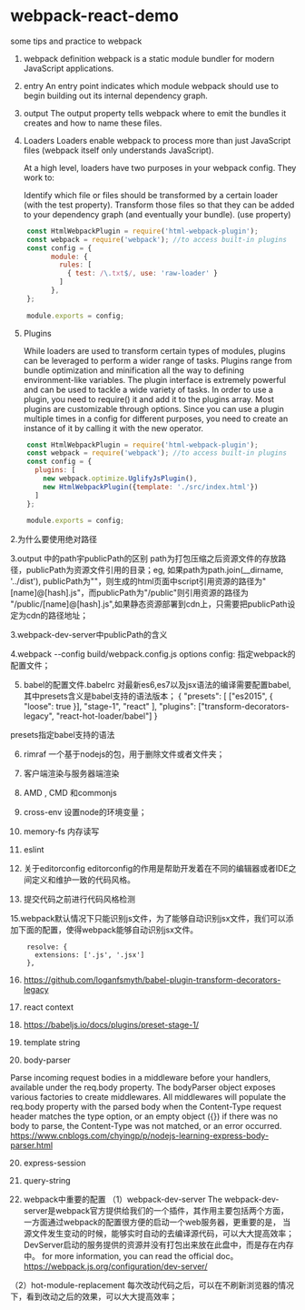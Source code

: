 # webpack-react-demo
some tips and practice to webpack

1. webpack definition
    webpack is a static module bundler for modern JavaScript applications. 

2. entry
    An entry point indicates which module webpack should use to begin building out its internal dependency graph. 

3. output
    The output property tells webpack where to emit the bundles it creates and how to name these files.

4. Loaders
    Loaders enable webpack to process more than just JavaScript files (webpack itself only understands JavaScript).
    
    At a high level, loaders have two purposes in your webpack config. They work to:
    
    Identify which file or files should be transformed by a certain loader (with the test property).
    Transform those files so that they can be added to your dependency graph (and eventually your bundle). (use property)
    
```javascript
    const HtmlWebpackPlugin = require('html-webpack-plugin');
    const webpack = require('webpack'); //to access built-in plugins
    const config = {
          module: {
            rules: [
              { test: /\.txt$/, use: 'raw-loader' }
            ]
          },
    };
    
    module.exports = config;
```

5. Plugins

    While loaders are used to transform certain types of modules, plugins can be leveraged to perform a wider range of tasks. Plugins range from bundle optimization and minification all the way to defining environment-like variables. 
The plugin interface is extremely powerful and can be used to tackle a wide variety of tasks. In order to use a plugin, you need to require() it and add it to the plugins array. Most plugins are customizable through options. 
Since you can use a plugin multiple times in a config for different purposes, you need to create an instance of it by calling it with the new operator.

```javascript
    const HtmlWebpackPlugin = require('html-webpack-plugin');
    const webpack = require('webpack'); //to access built-in plugins
    const config = {
      plugins: [
        new webpack.optimize.UglifyJsPlugin(),
        new HtmlWebpackPlugin({template: './src/index.html'})
      ]
    };
    
    module.exports = config;
```






2.为什么要使用绝对路径

3.output 中的path宇publicPath的区别
  path为打包压缩之后资源文件的存放路径，publicPath为资源文件引用的目录；eg, 如果path为path.join(__dirname, '../dist'),
publicPath为""，则生成的html页面中script引用资源的路径为"[name]@[hash].js"，而publicPath为"/public"则引用资源的路径为
"/public/[name]@[hash].js",如果静态资源部署到cdn上，只需要把publicPath设定为cdn的路径地址；


3.webpack-dev-server中publicPath的含义
  
4.webpack --config build/webpack.config.js
options config: 指定webpack的配置文件；


5. babel的配置文件.babelrc
对最新es6,es7以及jsx语法的编译需要配置babel, 其中presets含义是babel支持的语法版本；
{
  "presets": [ 
    ["es2015", { "loose": true }],
    "stage-1",
    "react"
  ],
  "plugins": ["transform-decorators-legacy", "react-hot-loader/babel"]
}

presets指定babel支持的语法


6. rimraf 一个基于nodejs的包，用于删除文件或者文件夹；



7. 客户端渲染与服务器端渲染



8. AMD , CMD 和commonjs


9. cross-env
  设置node的环境变量；
  
10. memory-fs
内存读写



12. eslint



13. 关于editorconfig
  editorconfig的作用是帮助开发着在不同的编辑器或者IDE之间定义和维护一致的代码风格。

14. 提交代码之前进行代码风格检测



15.webpack默认情况下只能识别js文件，为了能够自动识别jsx文件，我们可以添加下面的配置，使得webpack能够自动识别jsx文件。

```
    resolve: {
      extensions: ['.js', '.jsx']
    },
```


16. https://github.com/loganfsmyth/babel-plugin-transform-decorators-legacy

17. react context


17. https://babeljs.io/docs/plugins/preset-stage-1/

18. template string

19. body-parser

  Parse incoming request bodies in a middleware before your handlers, available under the req.body property.
  The bodyParser object exposes various factories to create middlewares. 
  All middlewares will populate the req.body property with the parsed body when the Content-Type request header matches the type option, 
  or an empty object ({}) if there was no body to parse, the Content-Type was not matched, or an error occurred.
  https://www.cnblogs.com/chyingp/p/nodejs-learning-express-body-parser.html

20. express-session


21. query-string



22. webpack中重要的配置
  （1）webpack-dev-server
    The webpack-dev-server是webpack官方提供给我们的一个插件，其作用主要包括两个方面，一方面通过webpack的配置很方便的启动一个web服务器，更重要的是，
当源文件发生变动的时候，能够实时自动的去编译源代码，可以大大提高效率；DevServer启动的服务提供的资源并没有打包出来放在此盘中，而是存在内存中。
for more information, you can read the official doc。https://webpack.js.org/configuration/dev-server/

  （2）hot-module-replacement
    每次改动代码之后，可以在不刷新浏览器的情况下，看到改动之后的效果，可以大大提高效率；









